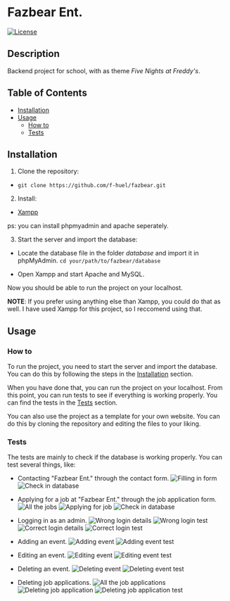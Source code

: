 # Fazbear Ent.

[![License](https://img.shields.io/badge/license-MIT-blue.svg)](LICENSE)

## Description
Backend project for school, with as theme *Five Nights at Freddy's*.


## Table of Contents
- [Installation](#installation)
- [Usage](#usage)
  - [How to](#how-to)
  - [Tests](#tests)


## Installation

1. Clone the repository:
- `git clone https://github.com/f-huel/fazbear.git`

2. Install:

- [Xampp](https://www.apachefriends.org/index.html)

ps: you can install phpmyadmin and apache seperately.

3. Start the server and import the database:

- Locate the database file in the folder *database* and import it in phpMyAdmin. `cd your/path/to/fazbear/database`

- Open Xampp and start Apache and MySQL.

Now you should be able to run the project on your localhost.

**NOTE**: If you prefer using anything else than Xampp, you could do that as well. I have used Xampp for this project, so I reccomend using that.


## Usage

### How to
To run the project, you need to start the server and import the database. You can do this by following the steps in the [Installation](#installation) section.

When you have done that, you can run the project on your localhost.
From this point, you can run tests to see if everything is working properly. You can find the tests in the [Tests](#tests) section.

You can also use the project as a template for your own website. You can do this by cloning the repository and editing the files to your liking.

### Tests
The tests are mainly to check if the database is working properly.
You can test several things, like:

- Contacting "Fazbear Ent." through the contact form.
![Filling in form](website/images/contact_web.png)
![Check in database](website/images/contact_db.png)

- Applying for a job at "Fazbear Ent." through the job application form.
![All the jobs](website/images/vacancies.png)
![Applying for job](website/Images/vacancy_apply.png)
![Check in database](website/images/application_db.png)

- Logging in as an admin.
![Wrong login details](website/images/wrong_login.png)
![Wrong login test](website/images/wrong_login_test.png)
![Correct login details](website/images/correct_login.png)
![Correct login test](website/images/logged_in.png)

- Adding an event.
  ![Adding event](website/images/test_event.png)
  ![Adding event test](website/images/event_added.png)

- Editing an event.
  ![Editing event](website/images/edit_event.png)
  ![Editing event test](website/images/event_edited.png)

- Deleting an event.
  ![Deleting event](website/images/delete_event.png)
  ![Deleting event test](website/images/event_deleted.png)

- Deleting job applications.
  ![All the job applications](website/images/applications.png)
  ![Deleting job application](website/images/delete_application.png)
  ![Deleting job application test](website/images/application_deleted.png)

  